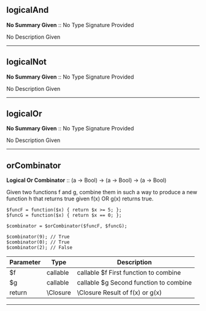 
## logicalAnd

__No Summary Given__ :: No Type Signature Provided



No Description Given



---

## logicalNot

__No Summary Given__ :: No Type Signature Provided



No Description Given



---

## logicalOr

__No Summary Given__ :: No Type Signature Provided



No Description Given



---

## orCombinator

__Logical Or Combinator__ :: (a -> Bool) -> (a -> Bool) -> (a -> Bool)



Given two functions f and g, combine them in such a way to produce a new
function h that returns true given f(x) OR g(x) returns true.

```
$funcF = function($x) { return $x >= 5; };
$funcG = function($x) { return $x == 0; };

$combinator = $orCombinator($funcF, $funcG);

$combinator(9); // True
$combinator(0); // True
$combinator(2); // False
```

Parameter | Type | Description
-|-|-
$f | callable | callable $f First function to combine
$g | callable | callable $g Second function to combine
return | \Closure | \Closure    Result of f(x) or g(x)


---
